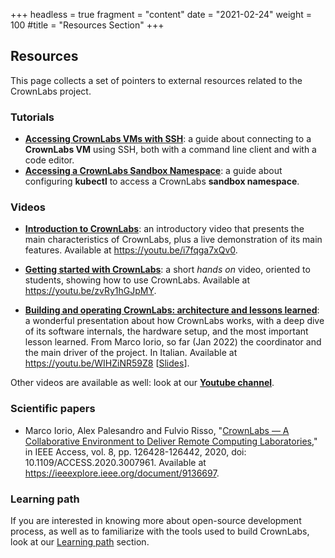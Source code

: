 +++
headless = true
fragment = "content"
date = "2021-02-24"
weight = 100
#title = "Resources Section"
+++


## Resources

This page collects a set of pointers to external resources related to the CrownLabs project.

### Tutorials

* [**Accessing CrownLabs VMs with SSH**](./crownlabs_ssh): a guide about connecting to a **CrownLabs VM** using SSH, both with a command line client and with a code editor.
* [**Accessing a CrownLabs Sandbox Namespace**](./sandbox): a guide about configuring **kubectl** to access a CrownLabs **sandbox namespace**.

### Videos

* [**Introduction to CrownLabs**](https://youtu.be/i7fqga7xQv0): an introductory video that presents the main characteristics of CrownLabs, plus a live demonstration of its main features. Available at https://youtu.be/i7fqga7xQv0.

* [**Getting started with CrownLabs**](https://youtu.be/zvRy1hGJpMY): a short _hands on_ video, oriented to students, showing how to use CrownLabs. Available at https://youtu.be/zvRy1hGJpMY.

* [**Building and operating CrownLabs: architecture and lessons learned**](https://youtu.be/WIHZiNR59Z8): a wonderful presentation about how CrownLabs works, with a deep dive of its software internals, the hardware setup, and the most important lesson learned. From Marco Iorio, so far (Jan 2022) the coordinator and the main driver of the project. In Italian. Available at https://youtu.be/WIHZiNR59Z8 [[Slides](/2022-01-11-Iorio-Building_And_Operating_CrownLabs.pdf)].

Other videos are available as well: look at our [**Youtube channel**](https://www.youtube.com/playlist?list=PLTAfidx4guQIIPZVaEn8H_hfSTFJ5VQDu).

### Scientific papers

* Marco Iorio, Alex Palesandro and Fulvio Risso, "[CrownLabs — A Collaborative Environment to Deliver Remote Computing Laboratories](https://ieeexplore.ieee.org/document/9136697)," in IEEE Access, vol. 8, pp. 126428-126442, 2020, doi: 10.1109/ACCESS.2020.3007961. Available at https://ieeexplore.ieee.org/document/9136697.

### Learning path

If you are interested in knowing more about open-source development process, as well as to familiarize with the tools used to build CrownLabs, look at our [Learning path](/learning) section.
